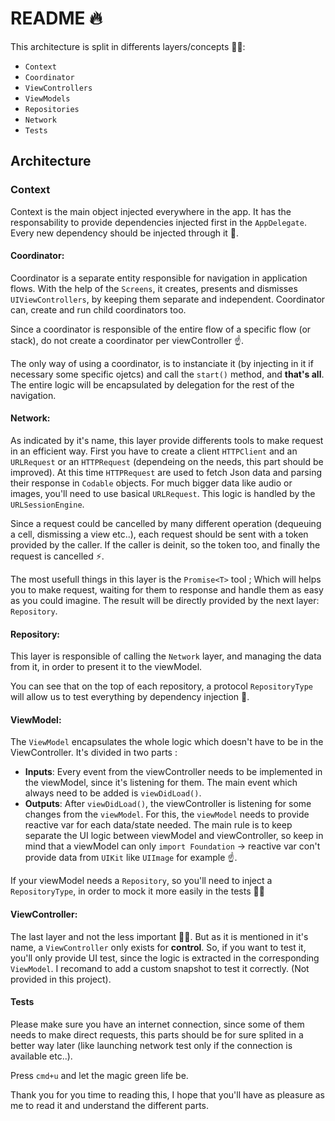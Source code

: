 # README 🔥


This architecture is split in differents layers/concepts 🏋️‍♀️: 
* `Context`
* `Coordinator`
* `ViewControllers`
* `ViewModels`
* `Repositories`
* `Network`
* `Tests`

## Architecture

### Context

Context is the main object injected everywhere in the app. It has the responsability to provide dependencies injected first in the `AppDelegate`. Every new dependency should be injected through it 🙏.


#### Coordinator:

Coordinator is a separate entity responsible for navigation in application flows. With the help of the `Screens`, it creates, presents and dismisses `UIViewControllers`, by keeping them separate and independent.
Coordinator can, create and run child coordinators too.

Since a coordinator is responsible of the entire flow of a specific flow (or stack), do not create a coordinator per viewController ☝️.

The only way of using a coordinator, is to instanciate it (by injecting in it if necessary some specific ojetcs) and call the `start()` method, and **that's all**. The entire logic will be encapsulated by delegation for the rest of the navigation.

#### Network:

As indicated by it's name, this layer provide differents tools to make request in an efficient way. First you have to create a client `HTTPClient` and an `URLRequest` or an `HTTPRequest` (dependeing on the needs, this part should be improved). At this time `HTTPRequest` are used to fetch Json data and parsing their response in `Codable` objects. For much bigger data like audio or images, you'll need to use basical `URLRequest`. This logic is handled by the `URLSessionEngine`.

Since a request could be cancelled by many different operation (dequeuing a cell, dismissing a view etc..), each request should be sent with a token provided by the caller. If the caller is deinit, so the token too, and finally the request is cancelled ⚡️.

The most usefull things in this layer is the `Promise<T>` tool ; Which will helps you to make request, waiting for them to response and handle them as easy as you could imagine. The result will be directly provided by the next layer: `Repository`.

#### Repository:

This layer is responsible of calling the `Network` layer, and managing the data from it, in order to present it to the viewModel.

You can see that on the top of each repository, a protocol `RepositoryType` will allow us to test everything by dependency injection 💪.

#### ViewModel:

The `ViewModel` encapsulates the whole logic which doesn't have to be in the ViewController. It's divided in two parts :

* **Inputs**: Every event from the viewController needs to be implemented in the viewModel, since it's listening for them. The main event which always need to be added is `viewDidLoad()`.
* **Outputs**: After `viewDidLoad()`, the viewController is listening for some changes from the `viewModel`. For this, the `viewModel` needs to provide reactive var for each data/state needed. The main rule is to keep separate the UI logic between viewModel and viewController, so keep in mind that a viewModel can only `import Foundation` -> reactive var con't provide data from `UIKit` like `UIImage` for example ☝️.

If your viewModel needs a `Repository`, so you'll need to inject a `RepositoryType`, in order to mock it more easily in the tests 🏋️‍♀️

#### ViewController:

The last layer and not the less important 🙇‍♂️. But as it is mentioned in it's name, a `ViewController` only exists for **control**. So, if you want to test it, you'll only provide UI test, since the logic is extracted in the corresponding `ViewModel`. I recomand to add a custom snapshot to test it correctly. (Not provided in this project).


#### Tests

Please make sure you have an internet connection, since some of them needs to make direct requests, this parts should be for sure splited in a better way later (like launching network test only if the connection is available etc..).

Press `cmd+u` and let the magic green life be.

Thank you for you time to reading this, I hope that you'll have as pleasure as me to read it and understand the different parts. 
